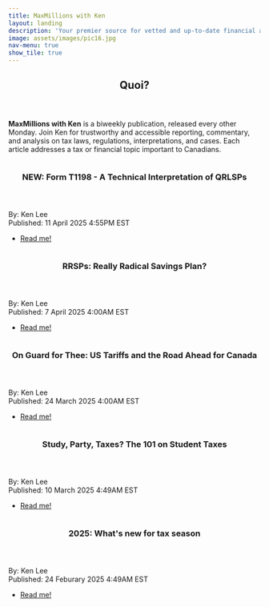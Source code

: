 ```yaml
---
title: MaxMillions with Ken
layout: landing
description: 'Your premier source for vetted and up-to-date financial advice & news'
image: assets/images/pic16.jpg
nav-menu: true
show_tile: true
---
```


<!-- Main -->
<div id="main">

<!-- One -->
<section id="one">
	<div class="inner">
		<header class="major">
			<h2>Quoi?</h2>
		</header>
		<p><b>MaxMillions with Ken</b> is a biweekly publication, released every other Monday. Join Ken for trustworthy and accessible reporting, commentary, and analysis on tax laws, regulations, interpretations, and cases. Each article addresses a tax or financial topic important to Canadians.</p>
	</div>
</section>

<!-- Two -->
<section id="two" class="spotlights">
	<section>
		<a href="/posts/2025/04-11-t1198" class="image">
			<img src="{% link assets/images/pic21.jpg %}" alt="" data-position="" />
		</a>
		<div class="content">
			<div class="inner">
				<header class="major">
					<h3>NEW: Form T1198 - A Technical Interpretation of QRLSPs</h3>
				</header>
				<p>By: Ken Lee<br>Published: 11 April 2025 4:55PM EST</p>
				<ul class="actions">
					<li><a href="/posts/2025/04-11-t1198" class="button">Read me!</a></li>
				</ul>
			</div>
		</div>
	</section>
	<section>
		<a href="/posts/2025/04-07-rrsp" class="image">
			<img src="{% link assets/images/pic20.jpg %}" alt="" data-position="" />
		</a>
		<div class="content">
			<div class="inner">
				<header class="major">
					<h3>RRSPs: Really Radical Savings Plan?</h3>
				</header>
				<p>By: Ken Lee<br>Published: 7 April 2025 4:00AM EST</p>
				<ul class="actions">
					<li><a href="/posts/2025/04-07-rrsp" class="button">Read me!</a></li>
				</ul>
			</div>
		</div>
	</section>
	<section>
		<a href="/posts/2025/03-24-us-can-tariffs" class="image">
			<img src="{% link assets/images/pic19.jpg %}" alt="" data-position="" />
		</a>
		<div class="content">
			<div class="inner">
				<header class="major">
					<h3>On Guard for Thee: US Tariffs and the Road Ahead for Canada</h3>
				</header>
				<p>By: Ken Lee<br>Published: 24 March 2025 4:00AM EST</p>
				<ul class="actions">
					<li><a href="/posts/2025/03-24-us-can-tariffs" class="button">Read me!</a></li>
				</ul>
			</div>
		</div>
	</section>
	<section>
		<a href="/posts/2025/03-10-study-party-taxes" class="image">
			<img src="{% link assets/images/pic18.jpg %}" alt="" data-position="" />
		</a>
		<div class="content">
			<div class="inner">
				<header class="major">
					<h3>Study, Party, Taxes? The 101 on Student Taxes</h3>
				</header>
				<p>By: Ken Lee<br>Published: 10 March 2025 4:49AM EST</p>
				<ul class="actions">
					<li><a href="/posts/2025/03-10-study-party-taxes" class="button">Read me!</a></li>
				</ul>
			</div>
		</div>
	</section>
	<section>
		<a href="/posts/2025/02-24-new-tax-changes" class="image">
			<img src="{% link assets/images/pic17.jpg %}" alt="" data-position="" />
		</a>
		<div class="content">
			<div class="inner">
				<header class="major">
					<h3>2025: What's new for tax season</h3>
				</header>
				<p>By: Ken Lee<br>Published: 24 Feburary 2025 4:49AM EST</p>
				<ul class="actions">
					<li><a href="/posts/2025/02-24-new-tax-changes" class="button">Read me!</a></li>
				</ul>
			</div>
		</div>
	</section>
</section>

</div>
